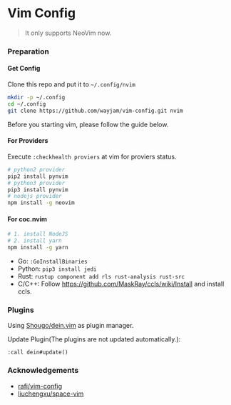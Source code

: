 # Vim Config

> It only supports NeoVim now.

### Preparation

#### Get Config

Clone this repo and put it to `~/.config/nvim`

```sh
mkdir -p ~/.config
cd ~/.config
git clone https://github.com/wayjam/vim-config.git nvim
```

Before you starting vim, please follow the guide below.

#### For Providers

Execute `:checkhealth proviers` at vim for proviers status.

```sh
# python2 provider
pip2 install pynvim
# python3 provider
pip3 install pynvim
# nodejs provider
npm install -g neovim
```

#### For coc.nvim

```sh
# 1. install NodeJS
# 2. install yarn
npm install -g yarn
```

- Go: `:GoInstallBinaries`
- Python: `pip3 install jedi`
- Rust: `rustup component add rls rust-analysis rust-src`
- C/C++: Follow <https://github.com/MaskRay/ccls/wiki/Install> and install ccls.

### Plugins

Using [Shougo/dein.vim](https://github.com/Shougo/dein.vim) as plugin manager.

Update Plugin(The plugins are not updated automatically.):

```
:call dein#update()
```

### Acknowledgements

- [rafi/vim-config](https://github.com/rafi/vim-config)
- [liuchengxu/space-vim](https://github.com/liuchengxu/space-vim)
